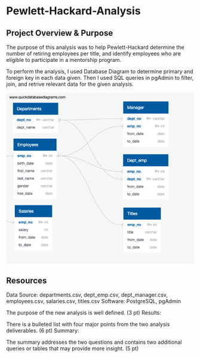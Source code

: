 # Pewlett-Hackard-Analysis

## Project Overview & Purpose
The purpose of this analysis was to help Pewlett-Hackard determine the number of retiring employees per title, and identify employees who are eligible to participate in a mentorship program. 

To perform the analysis, I used Database Diagram to determine primary and foreign key in each data given. Then I used SQL queries in pgAdmin to filter, join, and retrive relevant data for the given analysis.

![EmployeeDB](EmployeeDB.png)

## Resources
Data Source: departments.csv, dept_emp.csv, dept_manager.csv, employees.csv, salaries.csv, titles.csv
Software: PostgreSQL, pgAdmin

The purpose of the new analysis is well defined. (3 pt)
Results:

There is a bulleted list with four major points from the two analysis deliverables. (6 pt)
Summary:

The summary addresses the two questions and contains two additional queries or tables that may provide more insight. (5 pt)
